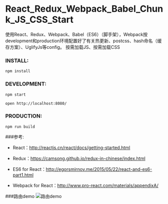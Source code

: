 # React_Redux_Webpack_Babel_Chunk_JS_CSS_Start
使用React、Redux、Webpack、Babel（ES6）（脚手架），Webpack按development和production环境配置好了有关热更新、postcss、hash命名（缓存方案）、UglifyJs等config。
按需加载JS、按需加载CSS

### INSTALL:
```npm install```
### DEVELOPMENT:
```npm start```

``` open http://localhost:8080/ ```

### PRODUCTION:
```npm run build```

###参考:
* React：<http://reactjs.cn/react/docs/getting-started.html>

* Redux：<https://camsong.github.io/redux-in-chinese/index.html>

* ES6 for React：<http://egorsmirnov.me/2015/05/22/react-and-es6-part1.html>

* Webpack for React：<http://www.pro-react.com/materials/appendixA/>

###路由demo
![路由demo](https://raw.githubusercontent.com/dreamback/React_Redux_Webpack_Babel_Chunk_JS_CSS_Start/master/src/style/images/demo.gif)
